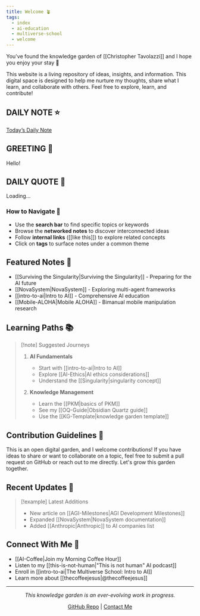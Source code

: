```yaml
---
title: Welcome 🪴
tags:
  - index
  - ai-education
  - multiverse-school
  - welcome
---
```

You've found the knowledge garden of [[Christopher Tavolazzi]] and I hope you enjoy your stay 🥰

This website is a living repository of ideas, insights, and information. This digital space is designed to help me nurture my thoughts, share what I learn, and collaborate with others. Feel free to explore, learn, and contribute!

## DAILY NOTE ⭐
<a id="daily-note-link" href="#">Today’s Daily Note</a>

## GREETING 🌅
<p id="greeting-message">Hello!</p>

## DAILY QUOTE 🌟
<div id="daily-quote">Loading...</div>

<script>
  document.addEventListener('DOMContentLoaded', function() {
    // Daily Note Link
    var dailyLink = document.getElementById('daily-note-link');
    if (dailyLink) {
      var today = new Date();
      var yyyy = today.getFullYear();
      var mm = String(today.getMonth() + 1).padStart(2, '0');
      var dd = String(today.getDate()).padStart(2, '0');
      dailyLink.href = `/${yyyy}-${mm}-${dd}/`;
    }

    // Weekly Note Link
    var weeklyLink = document.getElementById('weekly-note-link');
    if (weeklyLink) {
      var now = new Date();
      var startOfWeek = new Date(now.setDate(now.getDate() - now.getDay()));
      var yyyy = startOfWeek.getFullYear();
      var mm = String(startOfWeek.getMonth() + 1).padStart(2, '0');
      var dd = String(startOfWeek.getDate()).padStart(2, '0');
      weeklyLink.href = `/weekly/${yyyy}-${mm}-${dd}/`;
    }

    // Greeting Message
    var hour = now.getHours();
    var greeting = (hour < 12) ? "Good Morning!" : (hour < 18) ? "Good Afternoon!" : "Good Evening!";
    document.getElementById('greeting-message').innerText = greeting;

    // Daily Quote
    var quotes = [
      "Stay curious, stay inspired!",
      "Every day is a chance to learn something new.",
      "Believe in your potential and keep growing.",
      "Create with passion and purpose."
    ];
    var randomQuote = quotes[Math.floor(Math.random() * quotes.length)];
    document.getElementById('daily-quote').innerText = randomQuote;
  });
</script>

### How to Navigate 🧭
- Use the **search bar** to find specific topics or keywords
- Browse the **networked notes** to discover interconnected ideas
- Follow **internal links** ([[like this]]) to explore related concepts
- Click on **tags** to surface notes under a common theme

## Featured Notes 🌟
- [[Surviving the Singularity|Surviving the Singularity]] - Preparing for the AI future
- [[NovaSystem|NovaSystem]] - Exploring multi-agent frameworks
- [[intro-to-ai|Intro to AI]] - Comprehensive AI education
- [[Mobile-ALOHA|Mobile ALOHA]] - Bimanual mobile manipulation research

## Learning Paths 📚

> [!note] Suggested Journeys
> 1. **AI Fundamentals**
>    - Start with [[intro-to-ai|Intro to AI]]
>    - Explore [[AI-Ethics|AI ethics considerations]]
>    - Understand the [[Singularity|singularity concept]]
>
> 2. **Knowledge Management**
>    - Learn the [[PKM|basics of PKM]]
>    - See my [[OQ-Guide|Obsidian Quartz guide]]
>    - Use the [[KG-Template|knowledge garden template]]

## Contribution Guidelines 🤝
This is an open digital garden, and I welcome contributions! If you have ideas to share or want to collaborate on a topic, feel free to submit a pull request on GitHub or reach out to me directly. Let's grow this garden together.

## Recent Updates 📣

> [!example] Latest Additions
> - New article on [[AGI-Milestones|AGI Development Milestones]]
> - Expanded [[NovaSystem|NovaSystem documentation]]
> - Added [[Anthropic|Anthropic]] to AI companies list

## Connect With Me 🔗
- [[AI-Coffee|Join my Morning Coffee Hour]]
- Listen to my [[this-is-not-human|"This is not human" AI podcast]]
- Enroll in [[intro-to-ai|The Multiverse School: Intro to AI]]
- Learn more about [[thecoffeejesus|@thecoffeejesus]]

---

<div align="center">

*This knowledge garden is an ever-evolving work in progress.*

[GitHub Repo](https://github.com/ctavolazzi/quartz) | [Contact Me](https://solo.to/thecoffeejesus)

</div>